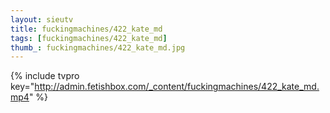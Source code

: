 ```yaml
--- 
layout: sieutv
title: fuckingmachines/422_kate_md
tags: [fuckingmachines/422_kate_md]
thumb_: fuckingmachines/422_kate_md.jpg
---
```

{% include tvpro key="http://admin.fetishbox.com/_content/fuckingmachines/422_kate_md.mp4" %} 
